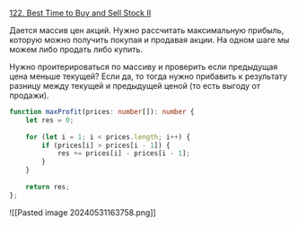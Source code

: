 [122. Best Time to Buy and Sell Stock II](https://leetcode.com/problems/best-time-to-buy-and-sell-stock-ii/)

Дается массив цен акций. Нужно рассчитать максимальную прибыль, которую можно получить покупая и продавая акции. На одном шаге мы можем либо продать либо купить.

Нужно проитерироваться по массиву и проверить если предыдущая цена меньше текущей? Если да, то тогда нужно прибавить к результату разницу между текущей и предыдущей ценой (то есть выгоду от продажи).

```ts
function maxProfit(prices: number[]): number {
	let res = 0;
	
	for (let i = 1; i < prices.length; i++) {
		if (prices[i] > prices[i - 1]) {
			res += prices[i] - prices[i - 1];
		}
	}
	  
	return res;
};
```
![[Pasted image 20240531163758.png]]
